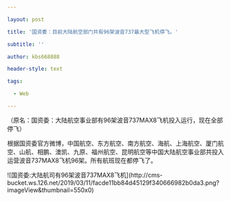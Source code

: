 ---
layout: post
title: '国资委：目前大陆航空部门共有96架波音737最大型飞机停飞。'
subtitle: ''
author: kbs668888
header-style: text
tags:
  - Web
---
（原名：国资委：大陆航空事业部有96架波音737MAX8飞机投入运行，现在全部停飞）

根据国资委官方微博，中国航空、东方航空、南方航空、海航、上海航空、厦门航空、山航、相鹏、澳凯、九原、福州航空、昆明航空等中国大陆航空事业部共投入运营波音737MAX8飞机96架。所有航班现在都停飞了。

![国资委:大陆航司有96架波音737MAX8飞机](http://cms-
bucket.ws.126.net/2019/03/11/facde11bb84d45129f340666982b0da3.png?imageView&thumbnail=550x0)  

